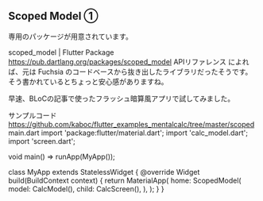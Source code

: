## Scoped Model ①
専用のパッケージが用意されています。

scoped_model | Flutter Package
https://pub.dartlang.org/packages/scoped_model
APIリファレンス によれば、元は Fuchsia のコードベースから抜き出したライブラリだったそうです。
そう書かれているとちょっと安心感がありますね。

早速、BLoCの記事で使ったフラッシュ暗算風アプリで試してみました。

サンプルコード
https://github.com/kaboc/flutter_examples_mentalcalc/tree/master/scoped
main.dart
import 'package:flutter/material.dart';
import 'calc_model.dart';
import 'screen.dart';

void main() => runApp(MyApp());

class MyApp extends StatelessWidget {
  @override
  Widget build(BuildContext context) {
    return MaterialApp(
      home: ScopedModel<CalcModel>(
        model: CalcModel(),
        child: CalcScreen(),
      ),
    );
  }
}

[BLoCパターンの問題点とScoped Modelとの比較]: https://qiita.com/kabochapo/items/2b992cc00e9f464c1ea9
